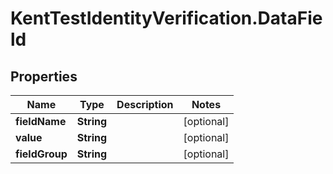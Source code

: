 # KentTestIdentityVerification.DataField

## Properties

Name | Type | Description | Notes
------------ | ------------- | ------------- | -------------
**fieldName** | **String** |  | [optional] 
**value** | **String** |  | [optional] 
**fieldGroup** | **String** |  | [optional] 


